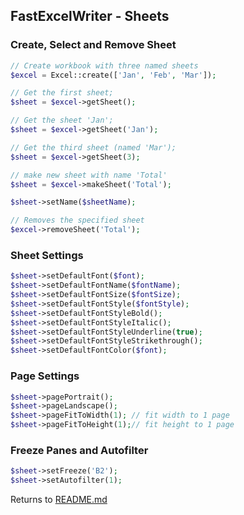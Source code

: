## FastExcelWriter - Sheets

### Create, Select and Remove Sheet

```php
// Create workbook with three named sheets 
$excel = Excel::create(['Jan', 'Feb', 'Mar']);

// Get the first sheet;
$sheet = $excel->getSheet();

// Get the sheet 'Jan';
$sheet = $excel->getSheet('Jan');

// Get the third sheet (named 'Mar');
$sheet = $excel->getSheet(3);

// make new sheet with name 'Total'
$sheet = $excel->makeSheet('Total');

$sheet->setName($sheetName);

// Removes the specified sheet
$excel->removeSheet('Total');
```

### Sheet Settings

```php
$sheet->setDefaultFont($font);
$sheet->setDefaultFontName($fontName);
$sheet->setDefaultFontSize($fontSize);
$sheet->setDefaultFontStyle($fontStyle);
$sheet->setDefaultFontStyleBold();
$sheet->setDefaultFontStyleItalic();
$sheet->setDefaultFontStyleUnderline(true);
$sheet->setDefaultFontStyleStrikethrough();
$sheet->setDefaultFontColor($font);

```

### Page Settings

```php
$sheet->pagePortrait();
$sheet->pageLandscape();
$sheet->pageFitToWidth(1); // fit width to 1 page
$sheet->pageFitToHeight(1);// fit height to 1 page
```

### Freeze Panes and Autofilter

```php
$sheet->setFreeze('B2');
$sheet->setAutofilter(1);
```

Returns to [README.md](/README.md)
